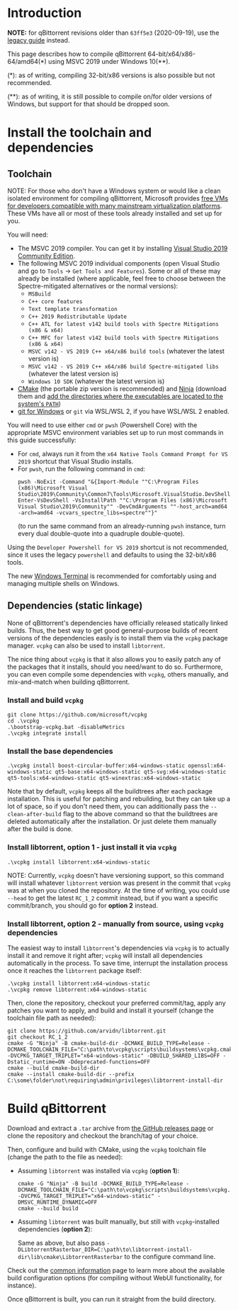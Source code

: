 # Introduction

**NOTE:** for qBittorrent revisions older than `63ff5e3` (2020-09-19), use the [legacy guide](https://github.com/qbittorrent/qBittorrent/wiki/Compiling-with-MSVC-2019-(static-linkage)) instead.

This page describes how to compile qBittorrent 64-bit/x64/x86-64/amd64(*) using MSVC 2019 under Windows 10(**).

(*): as of writing, compiling 32-bit/x86 versions is also possible but not recommended.

(**): as of writing, it is still possible to compile on/for older versions of Windows, but support for that should be dropped soon.

# Install the toolchain and dependencies

## Toolchain

NOTE: For those who don't have a Windows system or would like a clean isolated environment for compiling qBittorrent, Microsoft provides [free VMs for developers compatible with many mainstream virtualization platforms](https://developer.microsoft.com/en-us/windows/downloads/virtual-machines/). These VMs have all or most of these tools already installed and set up for you.

You will need:

- The MSVC 2019 compiler. You can get it by installing [Visual Studio 2019 Community Edition](https://docs.microsoft.com/en-us/visualstudio/releases/2019/release-notes).
- The following MSVC 2019 individual components (open Visual Studio and go to `Tools` -> `Get Tools and Features`). Some or all of these may already be installed (where applicable, feel free to choose between the Spectre-mitigated alternatives or the normal versions):
    - `MSBuild`
    - `C++ core features`
    - `Text template transformation`
    - `C++ 2019 Redistributable Update`
    - `C++ ATL for latest v142 build tools with Spectre Mitigations (x86 & x64)`
    - `C++ MFC for latest v142 build tools with Spectre Mitigations (x86 & x64)`
    - `MSVC v142 - VS 2019 C++ x64/x86 build tools` (whatever the latest version is)
    - `MSVC v142 - VS 2019 C++ x64/x86 build Spectre-mitigated libs` (whatever the latest version is)
    - `Windows 10 SDK` (whatever the latest version is)
- [CMake](https://cmake.org/download/) (the portable zip version is recommended) and [Ninja](https://github.com/ninja-build/ninja/releases) (download them and [add the directories where the executables are located to the system's `PATH`](https://www.architectryan.com/2018/03/17/add-to-the-path-on-windows-10/))
- [git for Windows](https://git-scm.com/download/win) or `git` via WSL/WSL 2, if you have WSL/WSL 2 enabled.

You will need to use either `cmd` or `pwsh` (Powershell Core) with the appropriate MSVC environment variables set up to run most commands in this guide successfully:

- For `cmd`, always run it from the `x64 Native Tools Command Prompt for VS 2019` shortcut that Visual Studio installs.
- For `pwsh`, run the following command in `cmd`:
    ```
    pwsh -NoExit -Command "&{Import-Module ""C:\Program Files (x86)\Microsoft Visual Studio\2019\Community\Common7\Tools\Microsoft.VisualStudio.DevShell.dll""; Enter-VsDevShell -VsInstallPath ""C:\Program Files (x86)\Microsoft Visual Studio\2019\Community"" -DevCmdArguments ""-host_arch=amd64 -arch=amd64 -vcvars_spectre_libs=spectre""}"
    ```
    (to run the same command from an already-running `pwsh` instance, turn every dual double-quote into a quadruple double-quote).

Using the `Developer Powershell for VS 2019` shortcut is not recommended, since it uses the legacy `powershell` and defaults to using the 32-bit/x86 tools.

The new [Windows Terminal](https://github.com/microsoft/terminal) is recommended for comfortably using and managing multiple shells on Windows.

## Dependencies (static linkage)

None of qBittorrent's dependencies have officially released statically linked builds. Thus, the best way to get good general-purpose builds of recent versions of the dependencies easily is to install them via the `vcpkg` package manager. `vcpkg` can also be used to install `libtorrent`.

The nice thing about `vcpkg` is that it also allows you to easily patch any of the packages that it installs, should you need/want to do so. Furthermore, you can even compile some dependencies with `vcpkg`, others manually, and mix-and-match when building qBittorrent.

### Install and build `vcpkg`

```
git clone https://github.com/microsoft/vcpkg
cd .\vcpkg 
.\bootstrap-vcpkg.bat -disableMetrics
.\vcpkg integrate install
```

### Install the base dependencies

```
.\vcpkg install boost-circular-buffer:x64-windows-static openssl:x64-windows-static qt5-base:x64-windows-static qt5-svg:x64-windows-static qt5-tools:x64-windows-static qt5-winextras:x64-windows-static
```

Note that by default, `vcpkg` keeps all the buildtrees after each package installation. This is useful for patching and rebuilding, but they can take up a lot of space, so if you don't need them, you can additionally pass the `--clean-after-build` flag to the above command so that the buildtrees are deleted automatically after the installation. Or just delete them manually after the build is done.

### Install libtorrent, option 1 - just install it via `vcpkg`

```
.\vcpkg install libtorrent:x64-windows-static
```

NOTE: Currently, `vcpkg` doesn't have versioning support, so this command will install whatever `libtorrent` version was present in the commit that `vcpkg` was at when you cloned the repository. At the time of writing, you could use `--head` to get the latest `RC_1_2` commit instead, but if you want a specific commit/branch, you should go for **option 2** instead.

### Install libtorrent, option 2 - manually from source, using `vcpkg` dependencies

The easiest way to install `libtorrent`'s dependencies via `vcpkg` is to actually install it and remove it right after; `vcpkg` will install all dependencies automatically in the process. To save time, interrupt the installation process once it reaches the `libtorrent` package itself:

```
.\vcpkg install libtorrent:x64-windows-static
.\vcpkg remove libtorrent:x64-windows-static
```

Then, clone the repository, checkout your preferred commit/tag, apply any patches you want to apply, and build and install it yourself (change the toolchain file path as needed):

```pwsh
git clone https://github.com/arvidn/libtorrent.git
git checkout RC_1_2
cmake -G "Ninja" -B cmake-build-dir -DCMAKE_BUILD_TYPE=Release -DCMAKE_TOOLCHAIN_FILE="C:\path\to\vcpkg\scripts\buildsystems\vcpkg.cmake" -DVCPKG_TARGET_TRIPLET="x64-windows-static" -DBUILD_SHARED_LIBS=OFF -Dstatic_runtime=ON -Ddeprecated-functions=OFF
cmake --build cmake-build-dir
cmake --install cmake-build-dir --prefix C:\some\folder\not\requiring\admin\privileges\libtorrent-install-dir
```

# Build qBittorrent

Download and extract a `.tar` archive from [the GitHub releases page](https://github.com/qbittorrent/qBittorrent/releases) or clone the repository and checkout the branch/tag of your choice.

Then, configure and build with CMake, using the `vcpkg` toolchain file (change the path to the file as needed):

- Assuming `libtorrent` was installed via `vcpkg` (**option 1**):

    ```pwsh
    cmake -G "Ninja" -B build -DCMAKE_BUILD_TYPE=Release -DCMAKE_TOOLCHAIN_FILE="C:\path\to\vcpkg\scripts\buildsystems\vcpkg.cmake" -DVCPKG_TARGET_TRIPLET="x64-windows-static" -DMSVC_RUNTIME_DYNAMIC=OFF
    cmake --build build
    ```

- Assuming `libtorrent` was built manually, but still with `vcpkg`-installed dependencies (**option 2**):

    Same as above, but also pass `-DLibtorrentRasterbar_DIR=C:\path\to\libtorrent-install-dir\lib\cmake\LibtorrentRasterbar` to the configure command line.

Check out the [common information](https://github.com/qbittorrent/qBittorrent/wiki/Compilation-with-CMake:-common-information) page to learn more about the available build configuration options (for compiling without WebUI functionality, for instance).

Once qBittorrent is built, you can run it straight from the build directory.
